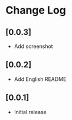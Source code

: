 # Change Log

## [0.0.3]

-   Add screenshot

## [0.0.2]

-   Add English README

## [0.0.1]

-   Initial release
